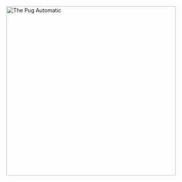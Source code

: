 <a href="https://thepugautomatic.com/">
  <img src="https://thepugautomatic.com/images/og.png" width="445" alt="The Pug Automatic" />
</a>
